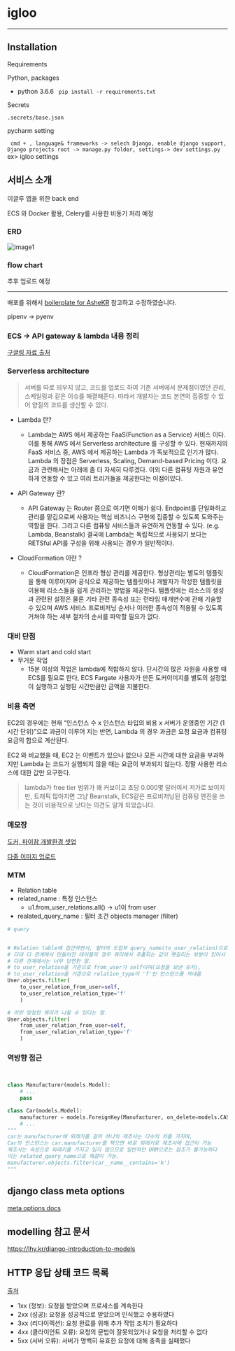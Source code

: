 # igloo
<hr>

## Installation
Requirements

Python, packages

- python 3.6.6
``` pip install -r requirements.txt```

Secrets

```.secrets/base.json```

pycharm setting

``` cmd + , language& frameworks -> selech Django, enable django support, Django projects root -> manage.py folder, settings-> dev settings.py``` ex> igloo settings 


## 서비스 소개
이글루 앱을 위한 back end 

ECS 와 Docker 활용, Celery를 사용한 비동기 처리 예정 


### ERD

![image1](./readmeImage/image1.png)

### flow chart

추후 업로드 예정



<hr>

배포를 위해서 [boilerplate for AsheKR](https://github.com/AsheKR/ecs-deploy) 참고하고 수정하였습니다. 

pipenv -> pyenv


### ECS -> API gateway & lambda 내용 정리
[구글링 자료 출처](https://velog.io/@hax0r/%EB%82%98%EB%8A%94-%EC%BD%94%EB%93%9C%EB%A5%BC-%EC%93%B8%ED%85%8C%EB%8B%88-%EB%84%88%EB%8A%94-%EC%9D%B8%ED%94%84%EB%9D%BC%EB%A5%BC-%EB%A7%A1%EA%B1%B0%EB%9D%BC.)

### Serverless architecture
>서버를 따로 띄우지 않고, 코드를 업로드 하여 기존 서버에서 문제점이였던 관리, 스케일링과 같은 이슈를 해결해준다. 따라서 개발자는 코드 본연의 집중할 수 있어 양질의 코드를 생산할 수 있다.

- Lambda 란?
	- Lambda는 AWS 에서 제공하는 FaaS(Function as a Service) 서비스 이다.
이를 통해 AWS 에서 Serverless architecture 를 구성할 수 있다. 현재까지의 FaaS 서비스 중, AWS 에서 제공하는 Lambda 가 독보적으로 인기가 많다.
Lambda 의 장점은 Serverless, Scaling, Demand-based Pricing 이다.
요금과 관련해서는 아래에 좀 더 자세히 다루겠다. 이외 다른 컴퓨팅 자원과 유연하게 연동할 수 있고 여러 트리거들을 제공한다는 이점이있다.

- API Gateway 란? 
	- 	API Gateway 는 Router 쯤으로 여기면 이해가 쉽다.
Endpoint를 단일화하고 관리를 맡김으로써 사용자는 핵심 비즈니스 구현에 집중할 수 있도록 도와주는 역할을 한다.
그리고 다른 컴퓨팅 서비스들과 유연하게 연동할 수 있다. (e.g. Lambda, Beanstalk) 결국에 Lambda는 독립적으로 사용되기 보다는 RETSful API를 구성을 위해 사용되는 경우가 일반적이다.

- CloudFormation 이란 ?
	- 	CloudFormation은 인프라 형상 관리를 제공한다.
형상관리는 별도의 템플릿을 통해 이루어지며 공식으로 제공하는 템플릿이나 개발자가 작성한 템플릿을 이용해 리소스들을 쉽게 관리하는 방법을 제공한다. 템플릿에는 리소스의 생성과 관련된 설정은 물론 기타 관련 종속성 또는 런타임 매개변수에 관해 기술할 수 있으며 AWS 서비스 프로비저닝 순서나 이러한 종속성이 적용될 수 있도록 거쳐야 하는 세부 절차의 순서를 파악할 필요가 없다.

### 대비 단점

- Warm start and cold start
- 무거운 작업
	- 15분 이상의 작업은 lambda에 적합하지 않다. 단시간의 많은 자원을 사용할 때 ECS를 필요로 한다, ECS Fargate 사용자가 만든 도커이미지를 별도의 설정없이 실행하고 실행된 시간만큼만 금액을 지불한다.

### 비용 측면
EC2의 경우에는 현재 “인스턴스 수 x 인스턴스 타입의 비용 x 서버가 운영중인 기간 (1시간 단위)”으로 과금이 이루어 지는 반면, Lambda 의 경우 과금은 요청 요금과 컴퓨팅 요금의 합으로 계산된다.

EC2 와 비교했을 때, EC2 는 이벤트가 있으나 없으나 모든 시간에 대한 요금을 부과하지만 Lambda 는 코드가 실행되지 않을 때는 요금이 부과되지 않는다.
정말 사용한 리소스에 대한 값만 요구한다.

> lambda가 free tier 범위가 꽤 커보이고 초당 0.000몇 달러여서 저가로 보이지만, 트래픽 많아지면 그냥 Beanstalk, ECS같은 프로비저닝된 컴퓨팅 엔진을 쓰는 것이 비용적으로 낫다는 의견도 알게 되었습니다. 


### 메모장

[도커, 파이참 개발환경 셋업](https://mingrammer.com/setup-the-python-development-environment-with-pycharm-and-docker/)

[다중 이미지 업로드](https://stackoverflow.com/questions/34006994/how-to-upload-multiple-images-to-a-blog-post-in-django)


### MTM
- Relation table
- related_name : 특정 인스턴스
	- u1.from_user_relations.all() -> u1이 from user
- realated_query_name : 필터 조건 objects manager (filter)

```python
# query


# Relation table에 접근하면서, 필터의 도입부 query_name(to_user_relation)으로 filter를 걸게 되면, 해당하는 속성의 값들이 추출된다.  
# 다대 다 관계에서 만들어진 테이블의 경우 쿼리에서 추출되는 값이 헷갈리는 부분이 있어서 정리합니다.
# 다른 관계에서는 너무 당연한 말.
# to_user_relation을 기준으로 from_user가 self이며(요청을 보낸 유저),
# to_user_relation을 기준으로 relation_type이 'f'인 인스턴스를 꺼내옴
User.objects.filter(
	to_user_relation_from_user=self,
	to_user_relation_relation_type='f'
	)

# 이런 멍청한 쿼리가 나올 수 있다는 말.
User.objects.filter(
	from_user_relation_from_user=self,
	from_user_relation_relation_type='f'
	)


```

### 역방향 접근
```python


class Manufacturer(models.Model):
    # ...
    pass

class Car(models.Model):
    manufacturer = models.ForeignKey(Manufacturer, on_delete=models.CASCADE)
    # ...
"""
car는 manufacturer에 외래키를 걸어 하나의 제조사는 다수의 차를 가지며,
Car의 인스턴스는 car.manufacturer를 찍으면 바로 외래키로 제조사에 접근이 가능
제조사는 속성으로 외래키를 가지고 있지 않으므로 일반적인 ORM으로는 참조가 불가능하다
이는 related_query_name으로 해결이 가능. 
manufacturer.objects.filter(car__name__contains='k')
"""
```

## django class meta options
[meta options docs](https://docs.djangoproject.com/en/3.0/ref/models/options/)

## modelling 참고 문서
https://lhy.kr/django-introduction-to-models

## HTTP 응답 상태 코드 목록

[출처](https://developer.mozilla.org/ko/docs/Web/HTTP/Status)

- 1xx (정보): 요청을 받았으며 프로세스를 계속한다
- 2xx (성공): 요청을 성공적으로 받았으며 인식했고 수용하였다
- 3xx (리다이렉션): 요청 완료를 위해 추가 작업 조치가 필요하다
- 4xx (클라이언트 오류): 요청의 문법이 잘못되었거나 요청을 처리할 수 없다
- 5xx (서버 오류): 서버가 명백히 유효한 요청에 대해 충족을 실패했다